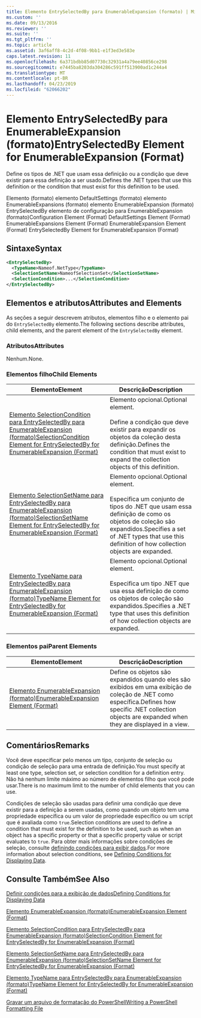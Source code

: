 ```yaml
---
title: Elemento EntrySelectedBy para EnumerableExpansion (formato) | Microsoft Docs
ms.custom: ''
ms.date: 09/13/2016
ms.reviewer: ''
ms.suite: ''
ms.tgt_pltfrm: ''
ms.topic: article
ms.assetid: 3af6aff8-4c2d-4f08-9bb1-e1f3ed3e583e
caps.latest.revision: 11
ms.openlocfilehash: 6a371bdbb85d07730c32931a4a79ee40856ce298
ms.sourcegitcommit: e7445ba8203da304286c591ff513900ad1c244a4
ms.translationtype: MT
ms.contentlocale: pt-BR
ms.lasthandoff: 04/23/2019
ms.locfileid: "62066202"
---
```

# <a name="entryselectedby-element-for-enumerableexpansion-format"></a><span data-ttu-id="c274e-102">Elemento EntrySelectedBy para EnumerableExpansion (formato)</span><span class="sxs-lookup"><span data-stu-id="c274e-102">EntrySelectedBy Element for EnumerableExpansion (Format)</span></span>

<span data-ttu-id="c274e-103">Define os tipos de .NET que usam essa definição ou a condição que deve existir para essa definição a ser usado.</span><span class="sxs-lookup"><span data-stu-id="c274e-103">Defines the .NET types that use this definition or the condition that must exist for this definition to be used.</span></span>

<span data-ttu-id="c274e-104">Elemento (formato) elemento DefaultSettings (formato) elemento EnumerableExpansions (formato) elemento EnumerableExpansion (formato) EntrySelectedBy elemento de configuração para EnumerableExpansion (formato)</span><span class="sxs-lookup"><span data-stu-id="c274e-104">Configuration Element (Format) DefaultSettings Element (Format) EnumerableExpansions Element (Format) EnumerableExpansion Element (Format) EntrySelectedBy Element for EnumerableExpansion (Format)</span></span>

## <a name="syntax"></a><span data-ttu-id="c274e-105">Sintaxe</span><span class="sxs-lookup"><span data-stu-id="c274e-105">Syntax</span></span>

```xml
<EntrySelectedBy>
  <TypeName>Nameof.NetType</TypeName>
  <SelectionSetName>NameofSelectionSet</SelectionSetName>
  <SelectionCondition>...</SelectionCondition>
</EntrySelectedBy>
```

## <a name="attributes-and-elements"></a><span data-ttu-id="c274e-106">Elementos e atributos</span><span class="sxs-lookup"><span data-stu-id="c274e-106">Attributes and Elements</span></span>

<span data-ttu-id="c274e-107">As seções a seguir descrevem atributos, elementos filho e o elemento pai do `EntrySelectedBy` elemento.</span><span class="sxs-lookup"><span data-stu-id="c274e-107">The following sections describe attributes, child elements, and the parent element of the `EntrySelectedBy` element.</span></span>

### <a name="attributes"></a><span data-ttu-id="c274e-108">Atributos</span><span class="sxs-lookup"><span data-stu-id="c274e-108">Attributes</span></span>

<span data-ttu-id="c274e-109">Nenhum.</span><span class="sxs-lookup"><span data-stu-id="c274e-109">None.</span></span>

### <a name="child-elements"></a><span data-ttu-id="c274e-110">Elementos filho</span><span class="sxs-lookup"><span data-stu-id="c274e-110">Child Elements</span></span>

|<span data-ttu-id="c274e-111">Elemento</span><span class="sxs-lookup"><span data-stu-id="c274e-111">Element</span></span>|<span data-ttu-id="c274e-112">Descrição</span><span class="sxs-lookup"><span data-stu-id="c274e-112">Description</span></span>|
|-------------|-----------------|
|[<span data-ttu-id="c274e-113">Elemento SelectionCondition para EntrySelectedBy para EnumerableExpansion (formato)</span><span class="sxs-lookup"><span data-stu-id="c274e-113">SelectionCondition Element for EntrySelectedBy for EnumerableExpansion (Format)</span></span>](./selectioncondition-element-for-entryselectedby-for-enumerableexpansion-format.md)|<span data-ttu-id="c274e-114">Elemento opcional.</span><span class="sxs-lookup"><span data-stu-id="c274e-114">Optional element.</span></span><br /><br /> <span data-ttu-id="c274e-115">Define a condição que deve existir para expandir os objetos da coleção desta definição.</span><span class="sxs-lookup"><span data-stu-id="c274e-115">Defines the condition that must exist to expand the collection objects of this definition.</span></span>|
|[<span data-ttu-id="c274e-116">Elemento SelectionSetName para EntrySelectedBy para EnumerableExpansion (formato)</span><span class="sxs-lookup"><span data-stu-id="c274e-116">SelectionSetName Element for EntrySelectedBy for EnumerableExpansion (Format)</span></span>](./selectionsetname-element-for-entryselectedby-for-enumerableexpansion-format.md)|<span data-ttu-id="c274e-117">Elemento opcional.</span><span class="sxs-lookup"><span data-stu-id="c274e-117">Optional element.</span></span><br /><br /> <span data-ttu-id="c274e-118">Especifica um conjunto de tipos do .NET que usam essa definição de como os objetos de coleção são expandidos.</span><span class="sxs-lookup"><span data-stu-id="c274e-118">Specifies a set of .NET types that use this definition of how collection objects are expanded.</span></span>|
|[<span data-ttu-id="c274e-119">Elemento TypeName para EntrySelectedBy para EnumerableExpansion (formato)</span><span class="sxs-lookup"><span data-stu-id="c274e-119">TypeName Element for EntrySelectedBy for EnumerableExpansion (Format)</span></span>](./typename-element-for-entryselectedby-for-enumerableexpansion-format.md)|<span data-ttu-id="c274e-120">Elemento opcional.</span><span class="sxs-lookup"><span data-stu-id="c274e-120">Optional element.</span></span><br /><br /> <span data-ttu-id="c274e-121">Especifica um tipo .NET que usa essa definição de como os objetos de coleção são expandidos.</span><span class="sxs-lookup"><span data-stu-id="c274e-121">Specifies a .NET type that uses this definition of how collection objects are expanded.</span></span>|

### <a name="parent-elements"></a><span data-ttu-id="c274e-122">Elementos pai</span><span class="sxs-lookup"><span data-stu-id="c274e-122">Parent Elements</span></span>

|<span data-ttu-id="c274e-123">Elemento</span><span class="sxs-lookup"><span data-stu-id="c274e-123">Element</span></span>|<span data-ttu-id="c274e-124">Descrição</span><span class="sxs-lookup"><span data-stu-id="c274e-124">Description</span></span>|
|-------------|-----------------|
|[<span data-ttu-id="c274e-125">Elemento EnumerableExpansion (formato)</span><span class="sxs-lookup"><span data-stu-id="c274e-125">EnumerableExpansion Element (Format)</span></span>](./enumerableexpansion-element-format.md)|<span data-ttu-id="c274e-126">Define os objetos são expandidos quando eles são exibidos em uma exibição de coleção de .NET como específica.</span><span class="sxs-lookup"><span data-stu-id="c274e-126">Defines how specific .NET collection objects are expanded when they are displayed in a view.</span></span>|

## <a name="remarks"></a><span data-ttu-id="c274e-127">Comentários</span><span class="sxs-lookup"><span data-stu-id="c274e-127">Remarks</span></span>

<span data-ttu-id="c274e-128">Você deve especificar pelo menos um tipo, conjunto de seleção ou condição de seleção para uma entrada de definição.</span><span class="sxs-lookup"><span data-stu-id="c274e-128">You must specify at least one type, selection set, or selection condition for a definition entry.</span></span> <span data-ttu-id="c274e-129">Não há nenhum limite máximo ao número de elementos filho que você pode usar.</span><span class="sxs-lookup"><span data-stu-id="c274e-129">There is no maximum limit to the number of child elements that you can use.</span></span>

<span data-ttu-id="c274e-130">Condições de seleção são usadas para definir uma condição que deve existir para a definição a serem usadas, como quando um objeto tem uma propriedade específica ou um valor de propriedade específico ou um script que é avaliada como `true`.</span><span class="sxs-lookup"><span data-stu-id="c274e-130">Selection conditions are used to define a condition that must exist for the definition to be used, such as when an object has a specific property or that a specific property value or script evaluates to `true`.</span></span> <span data-ttu-id="c274e-131">Para obter mais informações sobre condições de seleção, consulte [definindo condições para exibir dados](./defining-conditions-for-displaying-data.md).</span><span class="sxs-lookup"><span data-stu-id="c274e-131">For more information about selection conditions, see [Defining Conditions for Displaying Data](./defining-conditions-for-displaying-data.md).</span></span>

## <a name="see-also"></a><span data-ttu-id="c274e-132">Consulte Também</span><span class="sxs-lookup"><span data-stu-id="c274e-132">See Also</span></span>

[<span data-ttu-id="c274e-133">Definir condições para a exibição de dados</span><span class="sxs-lookup"><span data-stu-id="c274e-133">Defining Conditions for Displaying Data</span></span>](./defining-conditions-for-displaying-data.md)

[<span data-ttu-id="c274e-134">Elemento EnumerableExpansion (formato)</span><span class="sxs-lookup"><span data-stu-id="c274e-134">EnumerableExpansion Element (Format)</span></span>](./enumerableexpansion-element-format.md)

[<span data-ttu-id="c274e-135">Elemento SelectionCondition para EntrySelectedBy para EnumerableExpansion (formato)</span><span class="sxs-lookup"><span data-stu-id="c274e-135">SelectionCondition Element for EntrySelectedBy for EnumerableExpansion (Format)</span></span>](./selectioncondition-element-for-entryselectedby-for-enumerableexpansion-format.md)

[<span data-ttu-id="c274e-136">Elemento SelectionSetName para EntrySelectedBy para EnumerableExpansion (formato)</span><span class="sxs-lookup"><span data-stu-id="c274e-136">SelectionSetName Element for EntrySelectedBy for EnumerableExpansion (Format)</span></span>](./selectionsetname-element-for-entryselectedby-for-enumerableexpansion-format.md)

[<span data-ttu-id="c274e-137">Elemento TypeName para EntrySelectedBy para EnumerableExpansion (formato)</span><span class="sxs-lookup"><span data-stu-id="c274e-137">TypeName Element for EntrySelectedBy for EnumerableExpansion (Format)</span></span>](./typename-element-for-entryselectedby-for-enumerableexpansion-format.md)

[<span data-ttu-id="c274e-138">Gravar um arquivo de formatação do PowerShell</span><span class="sxs-lookup"><span data-stu-id="c274e-138">Writing a PowerShell Formatting File</span></span>](./writing-a-powershell-formatting-file.md)
